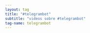```yaml
---
layout: tag
title: "#telegrambot"
subtitle: "videos sobre #telegrambot"
tag-name: telegrambot
---
```

